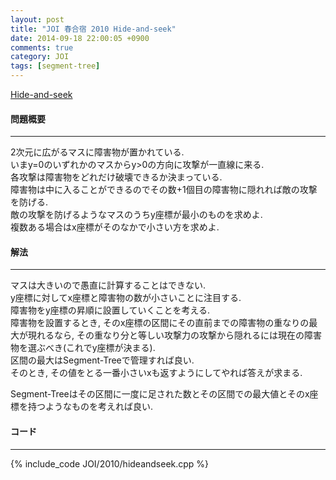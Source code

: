 ```yaml
---
layout: post
title: "JOI 春合宿 2010 Hide-and-seek"
date: 2014-09-18 22:00:05 +0900
comments: true
category: JOI
tags: [segment-tree]
---
```


[Hide-and-seek](http://joisc2010.contest.atcoder.jp/tasks/joisc2010_hideseek)

#### 問題概要

****

2次元に広がるマスに障害物が置かれている.  
いまy=0のいずれかのマスからy>0の方向に攻撃が一直線に来る.  
各攻撃は障害物をどれだけ破壊できるか決まっている.  
障害物は中に入ることができるのでその数+1個目の障害物に隠れれば敵の攻撃を防げる.  
敵の攻撃を防げるようなマスのうちy座標が最小のものを求めよ.  
複数ある場合はx座標がそのなかで小さい方を求めよ.


#### 解法

****

マスは大きいので愚直に計算することはできない.  
y座標に対してx座標と障害物の数が小さいことに注目する.  
障害物をy座標の昇順に設置していくことを考える.  
障害物を設置するとき, そのx座標の区間にその直前までの障害物の重なりの最大が現れるなら, その重なり分と等しい攻撃力の攻撃から隠れるには現在の障害物を選ぶべき(これでy座標が決まる).  
区間の最大はSegment-Treeで管理すれば良い.  
そのとき, その値をとる一番小さいxも返すようにしてやれば答えが求まる.  
  
Segment-Treeはその区間に一度に足された数とその区間での最大値とそのx座標を持つようなものを考えれば良い.  


#### コード

****

{% include_code JOI/2010/hideandseek.cpp %}
